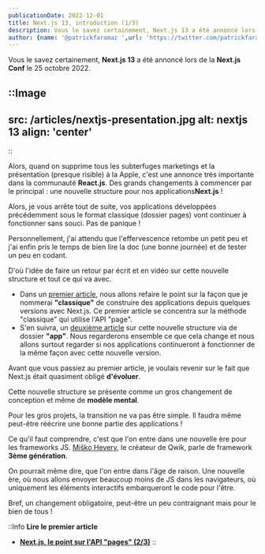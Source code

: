 ```yaml
---
publicationDate: 2022-12-01
title: Next.js 13, introduction (1/3)
description: Vous le savez certainement, Next.js 13 a été annoncé lors de la Next.js Conf le 25 octobre 2022.Alors, quand on supprime tous les subterfuges marketings et la présentation (presque risible) à la Apple, c'est une annonce très importante dans la communauté React.js. Des grands changements à commencer par le principal, une nouvelle structure pour nos applications Next.js !
author: {name: '@patrickfaramaz ',url: 'https://twitter.com/patrickfaramaz'}
---
```


Vous le savez certainement, **Next.js 13** a été annoncé lors de la **Next.js Conf** le 25 octobre 2022.

::Image
---

src: /articles/nextjs-presentation.jpg
alt: nextjs 13
align: 'center'
---

::

Alors, quand on supprime tous les subterfuges marketings et la présentation (presque risible) à la Apple, c'est une annonce très importante dans la communauté **React.js**. Des grands changements à commencer par le principal : une nouvelle structure pour nos applications**Next.js** !

Alors, je vous arrête tout de suite, vos applications développées précédemment sous le format classique (dossier pages) vont continuer à fonctionner sans souci. Pas de panique !

Personnellement, j'ai attendu que l'effervescence retombe un petit peu et j'ai enfin pris le temps de bien lire la doc (une bonne journée) et de tester un peu en codant.

D'où l'idée de faire un retour par écrit et en vidéo sur cette nouvelle structure et tout ce qui va avec.

- Dans un [premier article](/articles/next-js-13-pages/), nous allons refaire le point sur la façon que je nommerai **"classique"** de construire des applications depuis quelques versions avec Next.js.
Ce premier article se concentra sur la méthode "classique" qui utilise l'API "page".
- S'en suivra, un [deuxième article](/articles/next-js-13-app/) sur cette nouvelle structure via de dossier **"app"**. Nous regarderons ensemble ce que cela change et nous allons surtout regarder si nos applications continueront à fonctionner de la même façon avec cette nouvelle version.

Avant que vous passiez au premier article, je voulais revenir sur le fait que Next.js était quasiment obligé **d'évoluer**.

Cette nouvelle structure se présente comme un gros changement de conception et même de **modèle mental**.

Pour les gros projets, la transition ne va pas être simple. Il faudra même peut-être réécrire une bonne partie des applications !

Ce qu'il faut comprendre, c'est que l'on entre dans une nouvelle ère pour les frameworks JS. [Miško Hevery](https://twitter.com/mhevery), le créateur de Qwik, parle de framework **3ème génération**.

On pourrait même dire, que l'on entre dans l'âge de raison. Une nouvelle ère, où nous allons envoyer beaucoup moins de JS dans les navigateurs, où uniquement les éléments interactifs embarqueront le code pour l'être.

Bref, un changement obligatoire, peut-être un peu contraignant mais pour le bien de tous !

::Info
**Lire le premier article**

- **[Next.js, le point sur l'API "pages" (2/3)](/articles/next-js-13-pages/)**
::